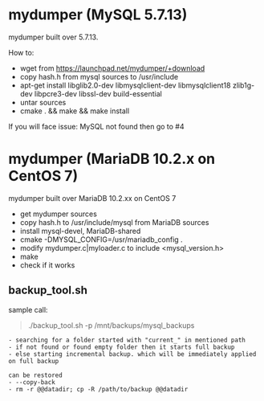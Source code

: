 # mydumper (MySQL 5.7.13)
mydumper built over 5.7.13.

How to:
- wget from https://launchpad.net/mydumper/+download
- copy hash.h from mysql sources to /usr/include
- apt-get install libglib2.0-dev libmysqlclient-dev libmysqlclient18 zlib1g-dev libpcre3-dev libssl-dev build-essential
- untar sources
- cmake . && make && make install

If you will face issue: MySQL not found then go to #4

# mydumper (MariaDB 10.2.x on CentOS 7)
mydumper built over MariaDB 10.2.xx on CentOS 7
- get mydumper sources
- copy hash.h to /usr/include/mysql from MariaDB sources
- install mysql-devel, MariaDB-shared
- cmake -DMYSQL_CONFIG=/usr/mariadb_config .
- modify mydumper.c|myloader.c to include <mysql_version.h>
- make
- check if it works


## backup_tool.sh

sample call:
> ./backup_tool.sh -p /mnt/backups/mysql_backups
````
- searching for a folder started with "current_" in mentioned path
- if not found or found empty folder then it starts full backup
- else starting incremental backup. which will be immediately applied on full backup

can be restored
- --copy-back
- rm -r @@datadir; cp -R /path/to/backup @@datadir
````
